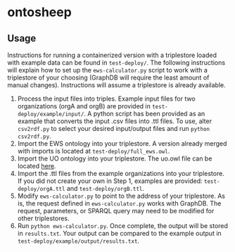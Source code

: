 # ontosheep

## Usage

Instructions for running a containerized version with a triplestore loaded with example data can be found in `test-deploy/`.  The following instructions will explain how to set up the `ews-calculator.py` script to work with a triplestore of your choosing (GraphDB will require the least amount of manual changes).  Instructions will assume a triplestore is already available.

1. Process the input files into triples.  Example input files for two organizations (orgA and orgB) are provided in `test-deploy/example/input/`.  A python script has been provided as an example that converts the input .csv files into .ttl files.  To use, alter `csv2rdf.py` to select your desired input/output files and run `python csv2rdf.py`.
2. Import the EWS ontology into your triplestore.  A version already merged with imports is located at `test-deploy/full_ews.owl`.  
3. Import the UO ontology into your triplestore. The uo.owl file can be located [here](https://raw.githubusercontent.com/bio-ontology-research-group/unit-ontology/master/uo.owl).
4. Import the .ttl files from the example organizations into your triplestore.  If you did not create your own in Step 1, examples are provided: `test-deploy/orgA.ttl` and `test-deploy/orgB.ttl`.
5. Modify `ews-calculator.py` to point to the address of your triplestore.  As is, the request defined in `ews-calculator.py` works with GraphDB.  The request, parameters, or SPARQL query may need to be modified for other triplestores.
6. Run `python ews-calculator.py`. Once complete, the output will be stored in `results.txt`.  Your output can be compared to the example output in `test-deploy/example/output/results.txt`.

